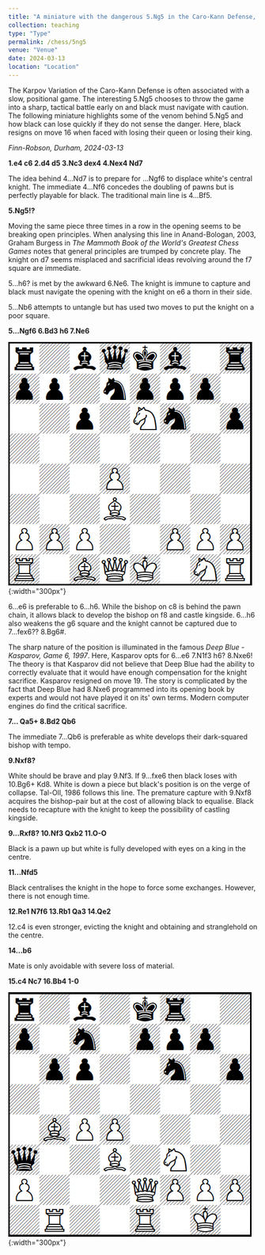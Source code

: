 ```yaml
---
title: "A miniature with the dangerous 5.Ng5 in the Caro-Kann Defense, Karpov Variation"
collection: teaching
type: "Type"
permalink: /chess/5ng5
venue: "Venue"
date: 2024-03-13
location: "Location"
---
```


The Karpov Variation of the Caro-Kann Defense is often associated with a slow, positional game. The interesting 5.Ng5 chooses to throw the game into a sharp, tactical battle early on and black must navigate with caution. The following miniature highlights some of the venom behind 5.Ng5 and how black can lose quickly if they do not sense the danger. Here, black resigns on move 16 when faced with losing their queen or losing their king.

*Finn-Robson, Durham, 2024-03-13*

**1.e4 c6 2.d4 d5 3.Nc3 dex4 4.Nex4 Nd7**

The idea behind 4...Nd7 is to prepare for ...Ngf6 to displace white's central knight. The immediate 4...Nf6 concedes the doubling of pawns but is perfectly playable for black. The traditional main line is 4...Bf5. 

**5.Ng5!?**

Moving the same piece three times in a row in the opening seems to be breaking open principles. When analysing this line in Anand-Bologan, 2003, Graham Burgess in *The Mammoth Book of the World's Greatest Chess Games* notes that general principles are trumped by concrete play. The knight on d7 seems misplaced and sacrificial ideas revolving around the f7 square are immediate. 

5...h6? is met by the awkward 6.Ne6. The knight is immune to capture and black must navigate the opening with the knight on e6 a thorn in their side.

5...Nb6 attempts to untangle but has used two moves to put the knight on a poor square. 

**5...Ngf6 6.Bd3 h6 7.Ne6**

![text](/images/finnrobson/FinnRobson2.png){:width="300px"}

6...e6 is preferable to 6...h6. While the bishop on c8 is behind the pawn chain, it allows black to develop the bishop on f8 and castle kingside. 6...h6 also weakens the g6 square and the knight cannot be captured due to 7...fex6?? 8.Bg6#. 

The sharp nature of the position is illuminated in the famous *Deep Blue - Kasparov, Game 6, 1997*. Here, Kasparov opts for 6...e6 7.N1f3 h6? 8.Nxe6! The theory is that Kasparov did not believe that Deep Blue had the ability to correctly evaluate that it would have enough compensation for the knight sacrifice. Kasparov resigned on move 19. The story is complicated by the fact that Deep Blue had 8.Nxe6 programmed into its opening book by experts and would not have played it on its' own terms. Modern computer engines do find the critical sacrifice.

**7... Qa5+ 8.Bd2 Qb6**

The immediate 7...Qb6 is preferable as white develops their dark-squared bishop with tempo.

**9.Nxf8?**

White should be brave and play 9.Nf3. If 9...fxe6 then black loses with 10.Bg6+ Kd8. White is down a piece but black's position is on the verge of collapse. Tal-Oll, 1986 follows this line. The premature capture with 9.Nxf8 acquires the bishop-pair but at the cost of allowing black to equalise. Black needs to recapture with the knight to keep the possibility of castling kingside. 

**9...Rxf8? 10.Nf3 Qxb2 11.O-O**

Black is a pawn up but white is fully developed with eyes on a king in the centre.

**11...Nfd5**

Black centralises the knight in the hope to force some exchanges. However, there is not enough time.

**12.Re1 N7f6 13.Rb1 Qa3 14.Qe2**

12.c4 is even stronger, evicting the knight and obtaining and stranglehold on the centre. 

**14...b6**

Mate is only avoidable with severe loss of material.

**15.c4 Nc7 16.Bb4 1-0**

![text](/images/finnrobson/FinnRobson5.png){:width="300px"}
